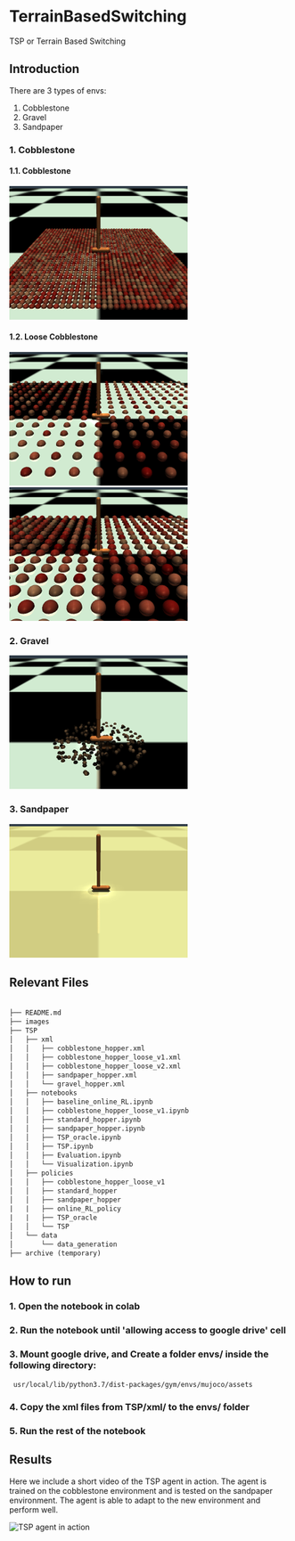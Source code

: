 # TerrainBasedSwitching
TSP or Terrain Based Switching 

## Introduction
There are 3 types of envs:
1. Cobblestone
2. Gravel
3. Sandpaper

### 1. Cobblestone
#### 1.1. Cobblestone
![Cobblestone](images/cobblestone.png)
#### 1.2. Loose Cobblestone
![Loose Cobblestone v1](images/cobblestone_loose_v1.png)
![Large Loose Cobblestone v2](images/cobblestone_loose_v2.png)

### 2. Gravel
![Gravel](images/gravel.png)

### 3. Sandpaper
![Sandpaper](images/sandpaper.png)

## Relevant Files
```

├── README.md
├── images
├── TSP
│   ├── xml
│   │   ├── cobblestone_hopper.xml
│   │   ├── cobblestone_hopper_loose_v1.xml
│   │   ├── cobblestone_hopper_loose_v2.xml
│   │   ├── sandpaper_hopper.xml
│   │   └── gravel_hopper.xml
│   ├── notebooks
│   │   ├── baseline_online_RL.ipynb
│   │   ├── cobblestone_hopper_loose_v1.ipynb
│   │   ├── standard_hopper.ipynb
│   │   ├── sandpaper_hopper.ipynb
│   │   ├── TSP_oracle.ipynb
│   │   ├── TSP.ipynb
│   │   ├── Evaluation.ipynb
│   │   └── Visualization.ipynb
│   ├── policies
│   │   ├── cobblestone_hopper_loose_v1
│   │   ├── standard_hopper
│   │   ├── sandpaper_hopper
|   |   ├── online_RL_policy
|   |   ├── TSP_oracle
│   │   └── TSP
│   └── data
│       └── data_generation
├── archive (temporary)

```

## How to run

### 1. Open the notebook in colab 

### 2. Run the notebook until 'allowing access to google drive' cell

### 3. Mount google drive, and Create a folder envs/ inside the following directory:
```
 usr/local/lib/python3.7/dist-packages/gym/envs/mujoco/assets
```
### 4. Copy the xml files from TSP/xml/ to the envs/ folder

### 5. Run the rest of the notebook

## Results

Here we include a short video of the TSP agent in action. The agent is trained on the cobblestone environment and is tested on the sandpaper environment. The agent is able to adapt to the new environment and perform well.

![TSP agent in action](images/TSP_agent_in_action.gif)